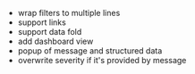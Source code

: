 - wrap filters to multiple lines
- support links
- support data fold
- add dashboard view
- popup of message and structured data
- overwrite severity if it's provided by message
